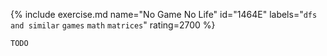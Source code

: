 {% include exercise.md name="No Game No Life" id="1464E" labels="`dfs and similar` `games` `math` `matrices`" rating=2700 %}

```
TODO
```
